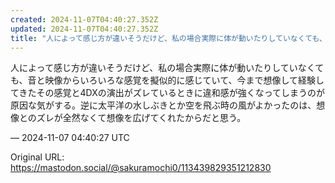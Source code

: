 ```yaml
---
created: 2024-11-07T04:40:27.352Z
updated: 2024-11-07T04:40:27.352Z
title: "人によって感じ方が違いそうだけど、私の場合実際に体が動いたりしていなくても、音と[...]"
---
```


<p>人によって感じ方が違いそうだけど、私の場合実際に体が動いたりしていなくても、音と映像からいろいろな感覚を擬似的に感じていて、今まで想像して経験してきたその感覚と4DXの演出がズレているときに違和感が強くなってしまうのが原因な気がする。逆に太平洋の水しぶきとか空を飛ぶ時の風がよかったのは、想像とのズレが全然なくて想像を広げてくれたからだと思う。</p>

&mdash; 2024-11-07 04:40:27 UTC

Original URL: https://mastodon.social/@sakuramochi0/113439829351212830
